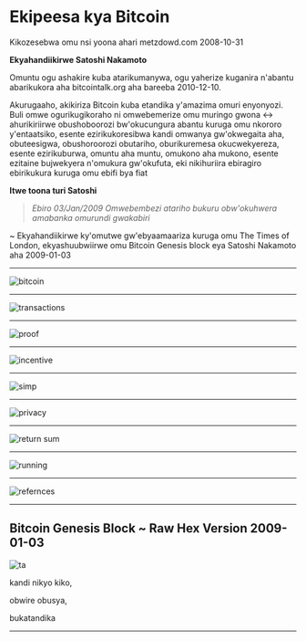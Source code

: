 # Ekipeesa kya Bitcoin
Kikozesebwa omu nsi yoona ahari metzdowd.com
2008-10-31

**Ekyahandiikirwe Satoshi Nakamoto**

Omuntu ogu ashakire kuba atarikumanywa, ogu yaherize kuganira
n'abantu abarikukora aha bitcointalk.org
aha bareeba 2010-12-10.

Akurugaaho, akikiriza Bitcoin kuba etandika y'amazima omuri
enyonyozi. Buli omwe ogurikugikoraho ni omwebemerize omu muringo
gwona <-> ahurikiriirwe obushoboorozi bw'okucungura abantu
kuruga omu nkororo y'entaatsiko, esente ezirikukoresibwa
kandi omwanya gw'okwegaita aha, obuteesigwa,
obushoroorozi obutariho, oburikuremesa okucwekyereza, esente ezirikuburwa, omuntu aha muntu,
omukono aha mukono, esente ezitaine bujwekyera n'omukura gw'okufuta, eki nikihuriira ebiragiro ebirikukura kuruga omu
ebifi bya fiat

**Itwe toona turi Satoshi**
>*Ebiro 03/Jan/2009 Omwebembezi atariho bukuru
obw'okuhwera amabanka omurundi gwakabiri*

~ Ekyahandiikirwe ky'omutwe gw'ebyaamaariza kuruga omu The Times of London,
ekyashuubwiirwe omu Bitcoin Genesis block eya Satoshi
Nakamoto aha 2009-01-03

---

![bitcoin](figure-034-bitcoin.png)

---

![transactions](figure-035-transactions.png)

---

![proof](figure-036-proof.png)

---

![incentive](figure-037-incentive.png)

---

![simp](figure-038-simp.png)

---
![privacy](figure-039-privacy.png)

---

![return sum](figure-040-return%20sum.png)

---

![running](figure-041-running.png)

---

![refernces](figure-042-refernces.png)

---

## Bitcoin Genesis Block ~ Raw Hex Version 2009-01-03

![ta](figure-043-ta.png)

kandi nikyo kiko,

obwire obusya,

bukatandika

---
